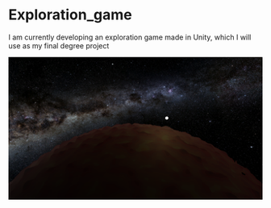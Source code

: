 # Exploration_game
I am currently developing an exploration game made in Unity, which I will use as my final degree project

![Screenshot](image.png)
